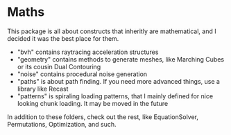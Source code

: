 # Maths

This package is all about constructs that inheritly are mathematical, and I decided it was the best place for them.
 - "bvh" contains raytracing acceleration structures
 - "geometry" contains methods to generate meshes, like Marching Cubes or its cousin Dual Contouring
 - "noise" contains procedural noise generation
 - "paths" is about path finding. If you need more advanced things, use a library like Recast
 - "patterns" is spiraling loading patterns, that I mainly defined for nice looking chunk loading. It may be moved in the future

In addition to these folders, check out the rest, like EquationSolver, Permutations, Optimization, and such.